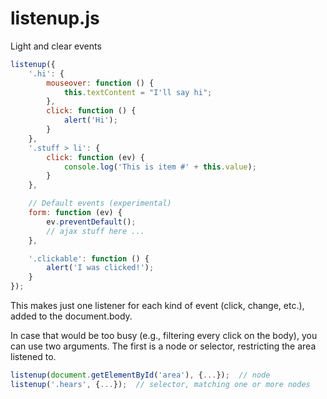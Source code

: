 # listenup.js
Light and clear events

```js
listenup({
    '.hi': {
        mouseover: function () {
            this.textContent = "I'll say hi";
        },
        click: function () {
            alert('Hi');
        }
    },
    '.stuff > li': {
        click: function (ev) {
            console.log('This is item #' + this.value);
        }
    },

    // Default events (experimental)
    form: function (ev) {
        ev.preventDefault();
        // ajax stuff here ... 
    },

    '.clickable': function () {
        alert('I was clicked!');
    }
});
```

This makes just one listener for each kind of event (click, change, etc.),
added to the document.body.

In case that would be too busy (e.g., filtering every click on the body),
you can use two arguments.
The first is a node or selector, restricting the area listened to.

```js
listenup(document.getElementById('area'), {...});  // node
listenup('.hears', {...});  // selector, matching one or more nodes
```
